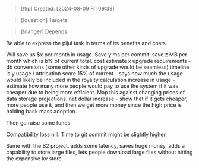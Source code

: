 
>[!tip] Created: [2024-08-09 Fri 09:38]

>[!question] Targets: 

>[!danger] Depends: 

Be able to express the pijul task in terms of its benefits and costs.

Will save us $x per month in usage.
Save y ms per commit.
save z MB per month which is b% of current total.
cost estimate x
upgrade requirements - db conversions (some other kinds of upgrade would be seamless)
timeline is y
usage / attribution score 15% of current - says how much the usage would likely be included in the royalty calculation
increase in usage - estimate how many more people would pay to use the system if it was cheaper due to being more efficient.
Map this against changing prices of data storage projections.
net dollar increase - show that if it gets cheaper, more people use it, and then we get more money since the high price is holding back mass adoption.

Then go raise some funds

Compatibility loss nill.
Time to git commit might be slightly higher.

Same with the B2 project.
adds some latency, saves huge money, adds a capability to store large files, lets people download large files without hitting the expensive kv store.
